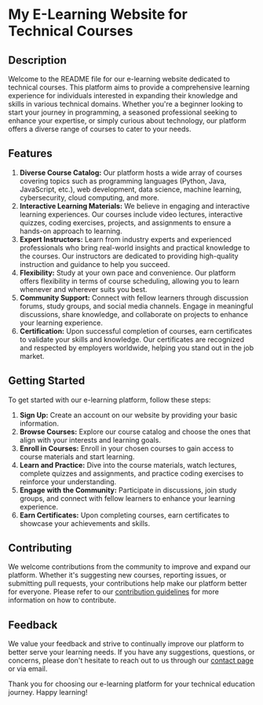 # My E-Learning Website for Technical Courses

## Description
Welcome to the README file for our e-learning website dedicated to technical courses. This platform aims to provide a comprehensive learning experience for individuals interested in expanding their knowledge and skills in various technical domains. Whether you're a beginner looking to start your journey in programming, a seasoned professional seeking to enhance your expertise, or simply curious about technology, our platform offers a diverse range of courses to cater to your needs.

## Features
1. **Diverse Course Catalog:** Our platform hosts a wide array of courses covering topics such as programming languages (Python, Java, JavaScript, etc.), web development, data science, machine learning, cybersecurity, cloud computing, and more.
2. **Interactive Learning Materials:** We believe in engaging and interactive learning experiences. Our courses include video lectures, interactive quizzes, coding exercises, projects, and assignments to ensure a hands-on approach to learning.
3. **Expert Instructors:** Learn from industry experts and experienced professionals who bring real-world insights and practical knowledge to the courses. Our instructors are dedicated to providing high-quality instruction and guidance to help you succeed.
4. **Flexibility:** Study at your own pace and convenience. Our platform offers flexibility in terms of course scheduling, allowing you to learn whenever and wherever suits you best.
5. **Community Support:** Connect with fellow learners through discussion forums, study groups, and social media channels. Engage in meaningful discussions, share knowledge, and collaborate on projects to enhance your learning experience.
6. **Certification:** Upon successful completion of courses, earn certificates to validate your skills and knowledge. Our certificates are recognized and respected by employers worldwide, helping you stand out in the job market.

## Getting Started
To get started with our e-learning platform, follow these steps:
1. **Sign Up:** Create an account on our website by providing your basic information.
2. **Browse Courses:** Explore our course catalog and choose the ones that align with your interests and learning goals.
3. **Enroll in Courses:** Enroll in your chosen courses to gain access to course materials and start learning.
4. **Learn and Practice:** Dive into the course materials, watch lectures, complete quizzes and assignments, and practice coding exercises to reinforce your understanding.
5. **Engage with the Community:** Participate in discussions, join study groups, and connect with fellow learners to enhance your learning experience.
6. **Earn Certificates:** Upon completing courses, earn certificates to showcase your achievements and skills.

## Contributing
We welcome contributions from the community to improve and expand our platform. Whether it's suggesting new courses, reporting issues, or submitting pull requests, your contributions help make our platform better for everyone. Please refer to our [contribution guidelines](CONTRIBUTING.md) for more information on how to contribute.

## Feedback
We value your feedback and strive to continually improve our platform to better serve your learning needs. If you have any suggestions, questions, or concerns, please don't hesitate to reach out to us through our [contact page](CONTACT.md) or via email.

Thank you for choosing our e-learning platform for your technical education journey. Happy learning!
